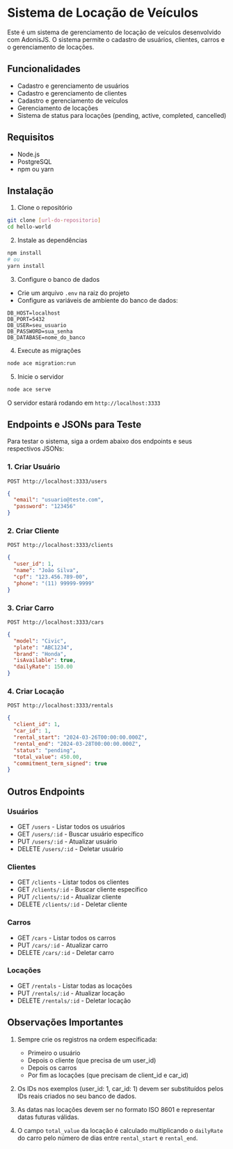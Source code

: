 # Sistema de Locação de Veículos

Este é um sistema de gerenciamento de locação de veículos desenvolvido com AdonisJS. O sistema permite o cadastro de usuários, clientes, carros e o gerenciamento de locações.

## Funcionalidades

- Cadastro e gerenciamento de usuários
- Cadastro e gerenciamento de clientes
- Cadastro e gerenciamento de veículos
- Gerenciamento de locações
- Sistema de status para locações (pending, active, completed, cancelled)

## Requisitos

- Node.js
- PostgreSQL
- npm ou yarn

## Instalação

1. Clone o repositório
```bash
git clone [url-do-repositorio]
cd hello-world
```

2. Instale as dependências
```bash
npm install
# ou
yarn install
```

3. Configure o banco de dados
- Crie um arquivo `.env` na raiz do projeto
- Configure as variáveis de ambiente do banco de dados:
```env
DB_HOST=localhost
DB_PORT=5432
DB_USER=seu_usuario
DB_PASSWORD=sua_senha
DB_DATABASE=nome_do_banco
```

4. Execute as migrações
```bash
node ace migration:run
```

5. Inicie o servidor
```bash
node ace serve
```

O servidor estará rodando em `http://localhost:3333`

## Endpoints e JSONs para Teste

Para testar o sistema, siga a ordem abaixo dos endpoints e seus respectivos JSONs:

### 1. Criar Usuário
```http
POST http://localhost:3333/users
```
```json
{
  "email": "usuario@teste.com",
  "password": "123456"
}
```

### 2. Criar Cliente
```http
POST http://localhost:3333/clients
```
```json
{
  "user_id": 1,
  "name": "João Silva",
  "cpf": "123.456.789-00",
  "phone": "(11) 99999-9999"
}
```

### 3. Criar Carro
```http
POST http://localhost:3333/cars
```
```json
{
  "model": "Civic",
  "plate": "ABC1234",
  "brand": "Honda",
  "isAvailable": true,
  "dailyRate": 150.00
}
```

### 4. Criar Locação
```http
POST http://localhost:3333/rentals
```
```json
{
  "client_id": 1,
  "car_id": 1,
  "rental_start": "2024-03-26T00:00:00.000Z",
  "rental_end": "2024-03-28T00:00:00.000Z",
  "status": "pending",
  "total_value": 450.00,
  "commitment_term_signed": true
}
```

## Outros Endpoints

### Usuários
- GET `/users` - Listar todos os usuários
- GET `/users/:id` - Buscar usuário específico
- PUT `/users/:id` - Atualizar usuário
- DELETE `/users/:id` - Deletar usuário

### Clientes
- GET `/clients` - Listar todos os clientes
- GET `/clients/:id` - Buscar cliente específico
- PUT `/clients/:id` - Atualizar cliente
- DELETE `/clients/:id` - Deletar cliente

### Carros
- GET `/cars` - Listar todos os carros
- PUT `/cars/:id` - Atualizar carro
- DELETE `/cars/:id` - Deletar carro

### Locações
- GET `/rentals` - Listar todas as locações
- PUT `/rentals/:id` - Atualizar locação
- DELETE `/rentals/:id` - Deletar locação

## Observações Importantes

1. Sempre crie os registros na ordem especificada:
   - Primeiro o usuário
   - Depois o cliente (que precisa de um user_id)
   - Depois os carros
   - Por fim as locações (que precisam de client_id e car_id)

2. Os IDs nos exemplos (user_id: 1, car_id: 1) devem ser substituídos pelos IDs reais criados no seu banco de dados.

3. As datas nas locações devem ser no formato ISO 8601 e representar datas futuras válidas.

4. O campo `total_value` da locação é calculado multiplicando o `dailyRate` do carro pelo número de dias entre `rental_start` e `rental_end`. 